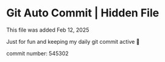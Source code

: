 # Git Auto Commit | Hidden File

This file was added Feb 12, 2025

Just for fun and keeping my daily git commit active 🤪

commit number: 545302
